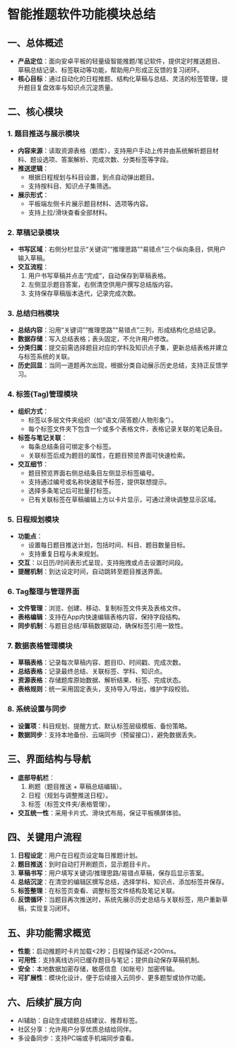 # 智能推题软件功能模块总结

## 一、总体概述
- **产品定位**：面向安卓平板的轻量级智能推题/笔记软件，提供定时推送题目、草稿总结记录、标签联动等功能，帮助用户形成正反馈的复习闭环。
- **核心目标**：通过自动化的日程推题、结构化草稿与总结、灵活的标签管理，提升题目复盘效率与知识点沉淀质量。

## 二、核心模块

### 1. 题目推送与展示模块
- **内容来源**：读取资源表格（题库），支持用户手动上传并由系统解析题目材料、题设选项、答案解析、完成次数、分类标签等字段。
- **推送逻辑**：
  - 根据日程规划与科目设置，到点自动弹出题目。
  - 支持按科目、知识点子集筛选。
- **展示形式**：
  - 平板端左侧卡片展示题目材料、选项等内容。
  - 支持上拉/滑块查看全部材料。

### 2. 草稿记录模块
- **书写区域**：右侧分栏显示“关键词”“推理思路”“易错点”三个纵向条目，供用户输入草稿。
- **交互流程**：
  1. 用户书写草稿并点击“完成”，自动保存到草稿表格。
  2. 左侧显示题目答案，右侧清空供用户撰写总结版内容。
  3. 支持保存草稿版本迭代，记录完成次数。

### 3. 总结归档模块
- **总结内容**：沿用“关键词”“推理思路”“易错点”三列，形成结构化总结记录。
- **数据存储**：写入总结表格；表头固定，不允许用户修改。
- **分类归属**：提交前需选择题目对应的学科及知识点子集，更新总结表格并建立与标签系统的关联。
- **历史回显**：当同一道题再次出现，根据分类自动展示历史总结，支持正反馈学习。

### 4. 标签(Tag)管理模块
- **组织方式**：
  - 标签以多层文件夹组织（如“语文/简答题/人物形象”）。
  - 每个标签文件夹下包含一个或多个表格文件，表格记录关联的笔记条目。
- **标签与笔记关联**：
  - 每条总结条目可绑定多个标签。
  - 关联标签后成为题目的属性，在题目预览界面可快速检索。
- **交互细节**：
  - 题目预览界面右侧总结条目左侧显示标签编号。
  - 支持通过编号或名称快速赋予标签，提供联想提示。
  - 选择多条笔记后可批量打标签。
  - 已有关联标签在草稿编辑上方以卡片显示，可通过滑块调整显示区域。

### 5. 日程规划模块
- **功能点**：
  - 设置每日题目推送计划，包括时间、科目、题目数量目标。
  - 支持重复日程与未来规划。
- **交互**：以日历/时间表形式呈现，支持拖拽或点击设置时间段。
- **提醒机制**：到达设定时间，自动跳转至题目推送界面。

### 6. Tag整理与管理界面
- **文件管理**：浏览、创建、移动、复制标签文件夹及表格文件。
- **表格编辑**：支持在App内快速编辑表格内容，保持字段结构。
- **同步机制**：与题目总结/草稿数据联动，确保标签引用一致性。

### 7. 数据表格管理模块
- **草稿表格**：记录每次草稿内容、题目ID、时间戳、完成次数。
- **总结表格**：记录最终总结、关联标签、学科、知识点。
- **资源表格**：存储题库原始数据、解析结果、标签、完成状态。
- **表格规则**：统一采用固定表头，支持导入/导出，维护字段校验。

### 8. 系统设置与同步
- **设置项**：科目规划、提醒方式、默认标签层级模板、备份策略。
- **数据同步**：支持本地备份、云端同步（预留接口），避免数据丢失。

## 三、界面结构与导航
- **底部导航栏**：
  1. 刷题（题目推送 + 草稿总结编辑）。
  2. 日程（规划与调整推送日程）。
  3. 标签（标签文件夹/表格管理）。
- **交互统一性**：采用卡片式、滑块式布局，保证平板横屏体验。

## 四、关键用户流程
1. **日程设定**：用户在日程页设定每日推题计划。
2. **题目推送**：到时自动打开刷题页，显示题目卡片。
3. **草稿书写**：用户填写关键词/推理思路/易错点草稿，保存后显示答案。
4. **总结沉淀**：在清空的编辑区撰写总结，选择学科、知识点、添加标签并保存。
5. **标签整理**：在标签页查看、调整标签文件结构及笔记关联。
6. **反馈循环**：当题目再次推送时，系统先展示历史总结与关联标签，用户重新草稿，实现复习闭环。

## 五、非功能需求概览
- **性能**：启动推题时卡片加载<2秒；日程操作延迟<200ms。
- **可用性**：支持离线访问已缓存题目与笔记；提供自动保存草稿机制。
- **安全**：本地数据加密存储，敏感信息（如账号）加密传输。
- **可扩展性**：模块化设计，便于后续接入云同步、更多题型或协作功能。

## 六、后续扩展方向
- AI辅助：自动生成错题总结建议、推荐标签。
- 社区分享：允许用户分享优质总结给同伴。
- 多设备同步：支持PC端或手机端同步查看。

